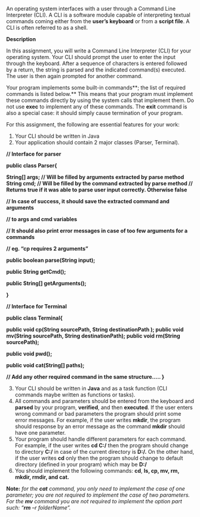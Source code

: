 An operating system interfaces with a user through a Command Line Interpreter (CLI). A CLI is a software module capable of interpreting textual commands coming either from the **user’s keyboard** or from a **script file**. A CLI is often referred to as a shell.  

**Description**  

In this assignment, you will write a Command Line Interpreter (CLI) for your operating system. Your CLI should prompt the user to enter the input through the keyboard. After a sequence  of  characters  is  entered  followed  by  a  return,  the  string  is  parsed  and  the indicated command(s) executed. The user is then again prompted for another command. 

Your program implements some built-in commands**; the list of required commands is listed below.** This means that your program must implement these commands directly by using the system calls that implement them. Do not use **exec** to implement any of these commands. The **exit** command is also a special case: it should simply cause termination of your program. 

For this assignment, the following are essential features for your work: 

1. Your CLI should be written in Java  
1. Your application should contain 2 major classes (Parser, Terminal).  

**// Interface for parser** 

**public class Parser{**  

**String[] args; // Will be filled by arguments extracted by parse method  String cmd; // Will be filled by the command extracted by parse method  // Returns true if it was able to parse user input correctly. Otherwise false**  

**// In case of success, it should save the extracted command and arguments**  

**// to args and cmd variables**  

**// It should also print error messages in case of too few arguments for a commands**  

**// eg. “cp requires 2 arguments”**  

**public boolean parse(String input);**  

**public String getCmd();**  

**public String[] getArguments();** 

**}**  

**// Interface for Terminal** 

**public class Terminal{**  

**public void cp(String sourcePath, String destinationPath );  public void mv(String sourcePath, String destinationPath);  public void rm(String sourcePath);**  

**public void pwd();**  

**public void cat(String[] paths);**  

**// Add any other required command in the same structure…..  }** 

3. Your CLI should be written in **Java** and as a task function (CLI commands maybe written as functions or tasks).  
3. All commands and parameters should be entered from the keyboard and **parsed** by your program, **verified**, and then **executed**. If the user enters wrong command or bad parameters the program should print some error messages. For example, if the user writes **mkdir**, the program should response by an error message as the command **mkdir** should have one parameter. 
3. Your program should handle different parameters for each command. For example, if the user writes **cd C:/** then the program should change to directory **C:/** in case of the current directory is **D:/.** On the other hand, if the user writes **cd** only then the program should change to default directory (defined in your program) which may be **D:/** 
3. You should implement the following commands: **cd**, **ls, cp, mv, rm, mkdir, rmdir, and cat.** 

**Note:** *for the **cat** command, you only need to implement the case of one parameter; you are not required to implement the case of two parameters. For the **mv** command you are not required to implement the option part such: “**rm** –r folderName”.* 


